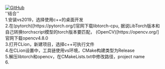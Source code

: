 <p align="left">
  <a href [https://github.com/XianYang2547]">
  <img src="https://img.shields.io/badge/Author-@XianYang-000000.svg?logo=GitHub" alt="GitHub"></a>


<br>
''结合''<br>
1.安装vs2019，选择使用c++的桌面开发<br>
2.在(pytorch)[https://pytorch.org/]官网下载libtorch-cpu, 据说LibTorch版本和自己转换torchscript模型的torch版本要匹配， (OpenCV)[https://opencv.org/]官网下载opencv4.8.0<br>
3.打开CLion，新建项目，选择c++可执行文件<br>
4.在CLion设置中，工具链使用vs环境，CMake构建类型为Release<br>
5.解压libtorch和opencv，在CMakeLists.txt中修改路径，project name<br>
6.
